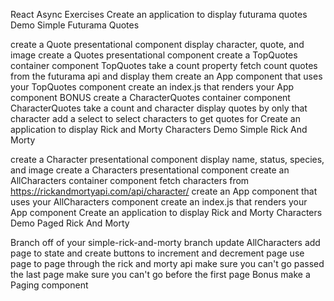 React Async Exercises
Create an application to display futurama quotes
Demo Simple Futurama Quotes

create a Quote presentational component
display character, quote, and image
create a Quotes presentational component
create a TopQuotes container component
TopQuotes take a count property
fetch count quotes from the futurama api and display them
create an App component that uses your TopQuotes component
create an index.js that renders your App component
BONUS
create a CharacterQuotes container component
CharacterQuotes take a count and character
display quotes by only that character
add a select to select characters to get quotes for
Create an application to display Rick and Morty Characters
Demo Simple Rick And Morty

create a Character presentational component
display name, status, species, and image
create a Characters presentational component
create an AllCharacters container component
fetch characters from https://rickandmortyapi.com/api/character/
create an App component that uses your AllCharacters component
create an index.js that renders your App component
Create an application to display Rick and Morty Characters
Demo Paged Rick And Morty

Branch off of your simple-rick-and-morty branch
update AllCharacters
add page to state and create buttons to increment and decrement page
use page to page through the rick and morty api
make sure you can't go passed the last page
make sure you can't go before the first page
Bonus
make a Paging component
